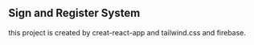 ## Sign and Register System

this project is created by creat-react-app and tailwind.css and firebase.



